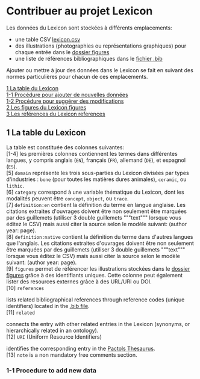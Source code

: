 # Contribuer au projet Lexicon
Les données du Lexicon sont stockées à différents emplacements:
 - une table CSV [lexicon.csv](https://github.com/tupuni/lexicon/blob/main/lexicon.csv)
 - des illustrations (photographies ou représentations graphiques) pour chaque entrée dans le [dossier figures](https://github.com/tupuni/lexicon/blob/main/figures)
 - une liste de références bibliographiques dans le [fichier .bib](https://github.com/tupuni/lexicon/blob/main/lexicon.bib)

Ajouter ou mettre à jour des données dans le Lexicon se fait en suivant des normes particulières pour chacun de ces emplacements. 

[1 La table du Lexicon](CONTRIBUTING.md#1-La-table-du-Lexicon)  
[1-1 Procédure pour ajouter de nouvelles données](CONTRIBUER.md#1-1-procédure-pour-ajouter-de-nouvelles-données)  
[1-2 Procédure pour suggérer des modifications](CONTRIBUER.md#1-2-procedure-pour-suggérer-des-modifications)  
[2 Les figures du Lexicon figures](CONTRIBUER.md#2-Les-figures-du-Lexicon-figures)  
[3 Les références du Lexicon references](CONTRIBUTING.md#3-Les-références-du-Lexicon)  

## 1 La table du Lexicon
La table est constituée des colonnes suivantes:  
[1-4] les premières colonnes contiennent les termes dans différentes langues, y compris anglais (`EN`), français (`FR`), allemand (`DE`), et espagnol (`ES`).  
[5] `domain` représente les trois sous-parties du Lexicon divisées par types d'industries : `bone` (pour toutes les matières dures animales), `ceramic`, ou `lithic`.  
[6] `category` correspond à une variable thématique du Lexicon, dont les modalités peuvent être `concept`, `object`, ou `trace`.  
[7] `definition:en` contient la définition du terme en langue anglaise. Les citations extraites d'ouvrages doivent être non seulement être marquées par des guillemets (utiliser 3 double guillemets """text""" lorsque vous éditez le CSV) mais aussi citer la source selon le modèle suivant: (author year: page).  
[8] `definition:native` contient la définition du terme dans d'autres langues que l'anglais. Les citations extraites d'ouvrages doivent être non seulement être marquées par des guillemets (utiliser 3 double guillemets """text""" lorsque vous éditez le CSV) mais aussi citer la source selon le modèle suivant: (author year: page).  
[9] `figures` permet de référencer les illustrations stockées dans le [dossier figures](https://github.com/tupuni/lexicon/blob/main/figures) grâce à des identifiants uniques. Cette colonne peut également lister des resources externes grâce à des URL/URI ou DOI.  
[10] `references`

lists related bibliographical references through reference codes (unique identifiers) located in the [.bib file](https://github.com/tupuni/lexicon/blob/main/lexicon.bib).  
[11] `related` 

connects the entry with other related entries in the Lexicon (synonyms, or hierarchically related in an ontology).  
[12] `URI` (Uniform Resource Identifiers) 

identifies the corresponding entry in the [Pactols Thesaurus](https://pactols.frantiq.fr/).  
[13] `note` is a non mandatory free comments section.  


### 1-1 Procedure to add new data


